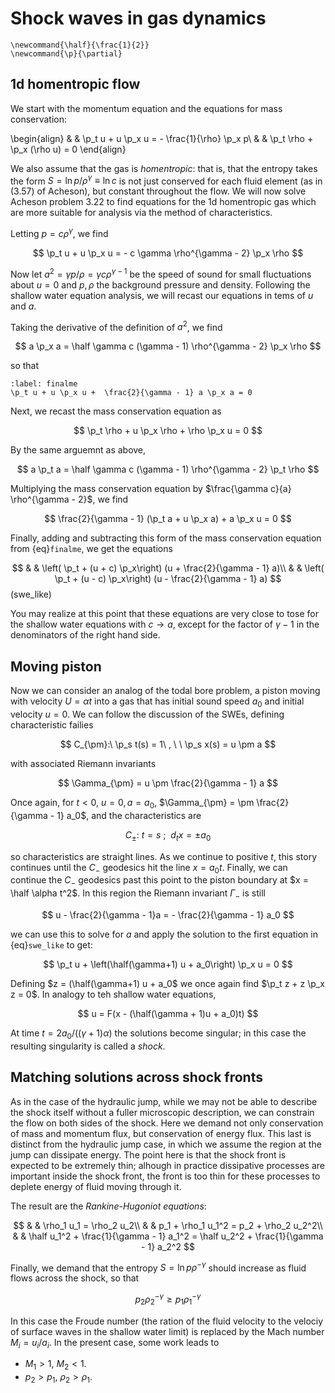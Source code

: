 # Shock waves in gas dynamics

```{math}
\newcommand{\half}{\frac{1}{2}}
\newcommand{\p}{\partial}
```

## 1d homentropic flow

We start with the momentum equation and the equations for
mass conservation:

\begin{align}
	& & \p_t u + u \p_x u = - \frac{1}{\rho} \p_x p\\
	& & \p_t \rho + \p_x (\rho u) = 0
\end{align}

We also assume that the gas is *homentropic*: that is, that the entropy
takes the form $S = \ln p/\rho^{\gamma} \equiv \ln c$ is not just 
conserved for each fluid element (as in (3.57) of Acheson), but constant 
throughout the flow. We will now solve Acheson problem 3.22 to find 
equations for the 1d homentropic gas which are more suitable for analysis 
via the method of characteristics. 

Letting $p = c \rho^{\gamma}$, we find

$$
	\p_t u + u \p_x u = - c \gamma \rho^{\gamma - 2} \p_x \rho
$$

Now let $a^2 = \gamma p/\rho = \gamma c \rho^{\gamma - 1}$ be the speed of sound
for small fluctuations about $u = 0$ and $p, \rho$ the background pressure and
density. Following the shallow water equation analysis, we will recast
our equations in tems of $u$ and $a$. 

Taking the derivative of the definition of $a^2$, we find

$$
	a \p_x a = \half \gamma c (\gamma - 1) \rho^{\gamma - 2} \p_x \rho
$$

so that

```{math}
:label: finalme
\p_t u + u \p_x u +  \frac{2}{\gamma - 1} a \p_x a = 0
```

Next, we recast the mass conservation equation as

$$
	\p_t \rho + u \p_x \rho + \rho \p_x u = 0
$$

By the same arguemnt as above, 
	
$$
	a \p_t a = \half \gamma c (\gamma - 1) \rho^{\gamma - 2} \p_t \rho
$$

Multiplying the mass conservation equation by 
$\frac{\gamma c}{a} \rho^{\gamma - 2}$, we find

$$
	\frac{2}{\gamma - 1} (\p_t a + u \p_x a) + a \p_x u = 0
$$

Finally, adding and subtracting this form of the mass conservation equation
from {eq}`finalme`, we get the equations

$$
	& & \left( \p_t + (u + c) \p_x\right) (u + \frac{2}{\gamma - 1} a)\\
	& & \left( \p_t + (u - c) \p_x\right) (u - \frac{2}{\gamma - 1} a)
$$ (swe_like)

You may realize at this point that these equations are very close to tose
for the shallow water equations with $c \to a$, except for the factor
of $\gamma - 1$ in the denominators of the right hand side.

## Moving piston

Now we can consider an analog of the todal bore problem, a piston moving 
with velocity $U = \alpha t$ into a gas that has initial sound speed $a_0$ 
and initial velocity $u = 0$. We can follow the discussion of the SWEs,
defining characteristic failies

$$
	C_{\pm}:\ \p_s t(s) = 1\ , \ \ \p_s x(s) = u \pm a
$$

with associated Riemann invariants

$$
	\Gamma_{\pm} = u \pm \frac{2}{\gamma - 1} a
$$

Once again, for $t < 0$, $u = 0, a = a_0$, 
$\Gamma_{\pm} = \pm  \frac{2}{\gamma - 1} a_0$, and the characteristics are

$$
	C_{\pm}:\ t = s\ ; \ \ d_t x = \pm a_0
$$

so characteristics are straight lines. As we continue to positive $t$, this
story continues until the $C_-$ geodesics hit the line $x = a_0 t$. Finally,
we can continue the $C_-$ geodesics past this point to the piston boundary at 
$x = \half \alpha t^2$. In this region the Riemann invariant $\Gamma_-$
is still

$$
	u - \frac{2}{\gamma - 1}a = - \frac{2}{\gamma - 1} a_0
$$

we can use this to solve for $a$ and apply the solution to the first equation
in {eq}`swe_like` to get:

$$
	\p_t u + \left(\half(\gamma+1) u + a_0\right) \p_x u = 0
$$

Defining $z = (\half(\gamma+1) u + a_0$ we once again find 
$\p_t z + z \p_x z = 0$. In analogy to teh shallow water equations,

$$
	u = F(x - (\half(\gamma + 1)u + a_0)t)
$$

At time $t = 2 a_0/((\gamma + 1)\alpha)$ the solutions become singular;
in this case the resulting singularity is called a *shock*. 

## Matching solutions across shock fronts

As in the case of the hydraulic jump, while we may not be able to describe
the shock itself without a fuller microscopic description, we can
constrain the flow on both sides of the shock. Here we demand not only
conservation of mass and momentum flux, but conservation of energy flux.
This last is distinct from the hydraulic jump case, in which we assume
the region at the jump can dissipate energy. The point here is that the
shock front is expected to be extremely thin; alhough in practice dissipative
processes are important inside the shock front, the front is too thin for these processes to deplete energy of fluid moving through it.

The result are the *Rankine-Hugoniot equations*:

$$
	& & \rho_1 u_1 = \rho_2 u_2\\
	& & p_1 + \rho_1 u_1^2 = p_2 + \rho_2 u_2^2\\
	& & \half u_1^2 + \frac{1}{\gamma - 1} a_1^2 = \half u_2^2 + 
	\frac{1}{\gamma - 1} a_2^2
$$

Finally, we demand that the entropy $S = \ln p\rho^{-\gamma}$ should increase
as fluid flows across the shock, so that

$$
	p_2 \rho_2^{-\gamma} \geq p_1 \rho_1^{-\gamma}
$$

In this case the Froude number (the ration of the fluid velocity to the
velociy of surface waves in the shallow water limit) is replaced by the Mach
number $M_i = u_i/a_i$. In the present case, some work leads to 

- $M_1 > 1$, $M_2 < 1$.
- $p_2 > p_1$, $\rho_2 > \rho_1$.
	


